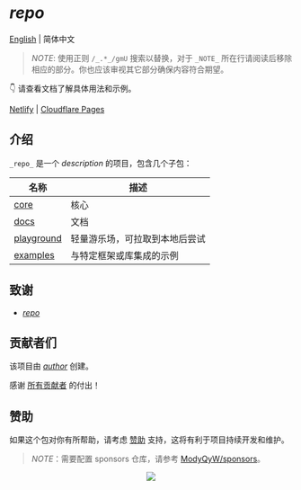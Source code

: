 # _repo_

[English](./README.md) | 简体中文

> _NOTE_: 使用正则 `/_.*_/gmU` 搜索以替换，对于 `_NOTE_` 所在行请阅读后移除相应的部分。你也应该审视其它部分确保内容符合期望。

👇 请查看文档了解具体用法和示例。

[Netlify](https://_repo_.netlify.app/) | [Cloudflare Pages](https://_repo_.pages.dev/)

## 介绍

`_repo_` 是一个 _description_ 的项目，包含几个子包：

|名称|描述|
|---|---|
|[core](https://github.com/_author_/_repo_/tree/main/packages/core)|核心|
|[docs](https://github.com/_author_/_repo_/tree/main/docs)|文档|
|[playground](https://github.com/_author_/_repo_/tree/main/playground)|轻量游乐场，可拉取到本地后尝试|
|[examples](https://github.com/_author_/_repo_/tree/main/examples)|与特定框架或库集成的示例|

## 致谢

- [_repo_](https://github.com/_author_/_repo_)

## 贡献者们

该项目由 [_author_](https://github.com/_author_) 创建。

感谢 [所有贡献者](https://github.com/_author_/_repo_/graphs/contributors) 的付出！

## 赞助

如果这个包对你有所帮助，请考虑 [赞助](https://github.com/_author_/sponsors) 支持，这将有利于项目持续开发和维护。

> _NOTE_：需要配置 sponsors 仓库，请参考 [ModyQyW/sponsors](https://github.com/ModyQyW/sponsors)。

<p align="center">
  <a href="https://cdn.jsdelivr.net/gh/_author_/sponsors/sponsorkit/sponsors.svg">
    <img src="https://cdn.jsdelivr.net/gh/_author_/sponsors/sponsorkit/sponsors.svg"/>
  </a>
</p>
